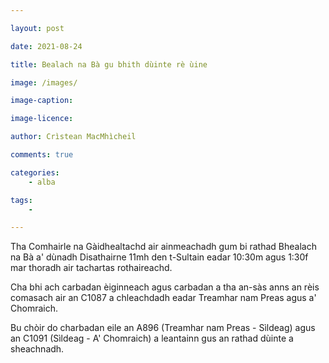 ```yaml
---

layout: post

date: 2021-08-24

title: Bealach na Bà gu bhith dùinte rè ùine

image: /images/

image-caption:

image-licence:

author: Crìstean MacMhìcheil

comments: true

categories:
    - alba

tags:
    -

---
```


Tha Comhairle na Gàidhealtachd air ainmeachadh gum bi rathad Bhealach na Bà a' dùnadh Disathairne 11mh den t-Sultain eadar 10:30m agus 1:30f mar thoradh air tachartas rothaireachd.

Cha bhi ach carbadan èiginneach agus carbadan a tha an-sàs anns an rèis comasach air an C1087 a chleachdadh eadar Treamhar nam Preas agus a' Chomraich.

Bu chòir do charbadan eile an A896 (Treamhar nam Preas - Sìldeag) agus an C1091 (Sìldeag - A' Chomraich) a leantainn gus an rathad dùinte a sheachnadh.

<!--more-->
